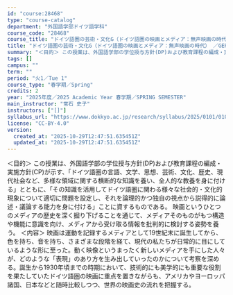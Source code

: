 ```yaml
---
id: "course:28468"
type: "course-catalog"
department: "外国語学部ドイツ語学科"
course_code: "28468"
course_title: "ドイツ語圏の芸術・文化G（ドイツ語圏の映画とメディア：無声映画の時代） ／GERMAN ART AND CULTURE G"
title: "ドイツ語圏の芸術・文化G（ドイツ語圏の映画とメディア：無声映画の時代） ／GERMAN ART AND CULTURE G"
summary: "＜目的＞ この授業は、外国語学部の学位授与方針(DP)および教育課程の編成・実施方針(CP)が示す、「ドイツ語圏の言語、文学、思想、芸術、文化、歴史、現代社会など、多様な領域に関する横断的な知識を養い、全人的な教養を身に付ける」とともに、「…"
tags: []
campus: ""
term: ""
period: "火1／Tue 1"
course_type: "春学期／Spring"
credits: 2
year: "2025年度／2025 Academic Year 春学期／SPRING SEMESTER"
main_instructor: "常石 史子"
instructors: ["[]"]
syllabus_url: "https://www.dokkyo.ac.jp/research/syllabus/2025/0101/0101_28468_ja_JP.html"
license: "CC-BY-4.0"
version:
  created_at: "2025-10-29T12:47:51.635451Z"
  updated_at: "2025-10-29T12:47:51.635451Z"
---
```

＜目的＞ この授業は、外国語学部の学位授与方針(DP)および教育課程の編成・実施方針(CP)が示す、「ドイツ語圏の言語、文学、思想、芸術、文化、歴史、現代社会など、多様な領域に関する横断的な知識を養い、全人的な教養を身に付ける」とともに、「その知識を活用してドイツ語圏に関わる様々な社会的・文化的現象について適切に問題を設定し、それを論理的かつ独自の視点から説得的に論述・議論する能力を身に付ける」ことに資するものである。 映画というひとつのメディアの歴史を深く掘り下げることを通じて、メディアそのものがもつ構造や機能に意識を向け、メディアから受け取る情報を批判的に検討する姿勢を養う。 ＜内容＞ 映画は運動を記録するメディアとして19世紀末に誕生してから、色を持ち、音を持ち、さまざまな段階を経て、現代の私たちが日常的に目にしているような形に至った。動く映像というまったく新しいメディアを手にした人々が、どのような「表現」のあり方を生み出していったのかについて考察を深める。誕生から1930年頃までの時期において、技術的にも美学的にも重要な役割を果たしていたドイツ語圏の映画に重点を置きながらも、アメリカやヨーロッパ諸国、日本などと随時比較しつつ、世界の映画史の流れを把握する。
